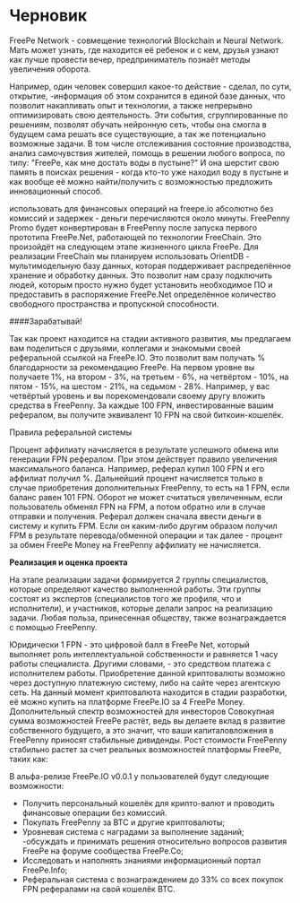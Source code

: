 # Черновик

FreePe Network - совмещение технологий Blockchain и Neural Network. Мать может узнать, где находится её ребенок и с кем, друзья узнают как лучше провести вечер, предприниматель познаёт методы увеличения оборота. 

Например, один человек совершил какое-то действие - сделал, по сути, открытие, -информация об этом сохранится в единой базе данных, что позволит накапливать опыт и технологии, а также непрерывно оптимизировать свою деятельность. Эти события, сгруппированные по решениям, позволят обучать нейронную сеть, чтобы она смогла в будущем сама решать все существующие, а так же потенциально возможные задачи. В том числе отслеживания состояние производства, анализ самочувствия жителей, помощь в решении любого вопроса, по типу: "FreePe, как мне достать воды в пустыне?" И она шерстит свою память в поисках решения - когда кто-то уже находил воду в пустыне и как вообще её можно найти/получить с возможностью предложить инновационный способ.

использовать для финансовых операций на freepe.io абсолютно без комиссий и задержек - деньги перечисляются около минуты. FreePenny Promo будет конвертирован в FreePenny после запуска первого прототипа FreePe.Net, работающей по технологии FreeChain. Это произойдёт на следующем этапе жизненного цикла FreePe.
Для реализации FreeChain мы планируем использовать OrientDB - мультимодельную базу данных, которая поддерживает  распределённое хранение и обработку данных.
Это позволит нам сразу подключить людей, которым просто нужно будет установить необходимое ПО и предоставить в распоряжение FreePe.Net определённое количество свободного пространства и пропускной способности. 


####Зарабатывай!

Так как проект находится на стадии активного развития, мы предлагаем вам поделиться с друзьями, коллегами и знакомыми своей реферальной ссылкой на FreePe.IO. Это позволит вам получать % благодарности за рекомендацию FreePe.
На первом уровне вы получаете 1%, на втором - 3%, на третьем - 6%, на четвёртом - 10%, на пятом - 15%, на шестом - 21%, на седьмом - 28%.
Например, у вас четвёртый уровень и вы порекомендовали своему другу вложить средства в FreePenny. За каждые 100 FPN, инвестированные вашим рефералом, вы получите эквивалент 10 FPN на свой биткоин-кошелёк.

Правила реферальной системы

Процент аффилиату начисляется в результате успешного обмена или генерации FPN рефералом. При этом действует правило увеличения максимального баланса. Например, реферал купил 100 FPN и его аффилиат получил %. Дальнейший процент начисляется только в случае приобретения дополнительных FreePenny, то есть на 1 FPN, если баланс равен 101 FPN. Оборот не может считаться увеличенным, если пользователь обменял FPN на FPM, а потом обратно или в случае отправки и получения.
Реферал должен сначала ввести деньги в систему и купить FPM. Если он каким-либо другим образом получил FPM в результате перевода/обменной операции и так далее - процент за обмен FreePe Money на FreePenny аффилиату не начисляется.

**Реализация и оценка проекта**

На этапе реализации задачи формируется 2 группы специалистов, которые определяют качество выполненной работы. Эти группы состоят из экспертов (специалистов того же профиля, что и исполнители), и участников, которые делали запрос на реализацию задачи. Любая польза, принесенная обществу, также вознаграждается с помощью FreePenny. 


Юридически 1 FPN - это цифровой балл в FreePe Net, который выполняет роль интеллектуальной собственности и равняется 1 часу работы специалиста. Другими словами, - это средством платежа с исполнителем работы. Приобретение данной криптовалюты возможно через доступную платежную систему, либо на сайте через агентскую сеть. На данный момент криптовалюта находится в стадии разработки, её можно купить на платформе FreePe.IO за 4 FreePe Money. 
Дополнительный спектр возможностей для инвесторов
Совокупная сумма возможностей FreePe растёт, ведь вы делаете вклад в развитие собственного будущего, а это значит, что ваши капиталовложения в FreePenny приносят стабильные дивиденды. Рост стоимости FreePenny стабильно растет за счет реальных возможностей платформы FreePe, таких как:


В альфа-релизе FreePe.IO v0.0.1 у пользователей будут следующие возможности:
- Получить персональный кошелёк для крипто-валют и проводить финансовые операции без комиссий. 
- Покупать FreePenny за BTC и другие криптовалюты;
- Уровневая система с наградами за выполнение заданий; 
-обсуждать и принимать решения относительно вопросов развития FreePe на форуме сообщества FreePe.Co;
- Исследовать и наполнять знаниями информационный портал FreePe.Info;
- Реферальная система с вознаграждением до 33% со всех покупок FPN рефералами на свой кошелёк BTC. 

